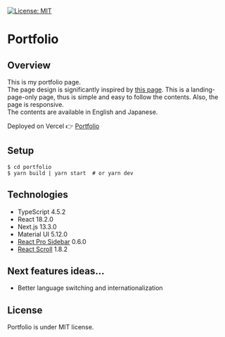 [![License: MIT](https://img.shields.io/badge/License-MIT-green.svg)](https://github.com/Mozuha/Portfolio/blob/master/LICENSE)

# Portfolio

## Overview

This is my portfolio page.  
The page design is significantly inspired by [this page](https://andrewborstein.com/ "Andrew Borstein's portfolio"). This is a landing-page-only page, thus is simple and easy to follow the contents. Also, the page is responsive.  
The contents are available in English and Japanese.

Deployed on Vercel :point_right: [Portfolio](https://portfolio-mozuha.vercel.app/ 'Portfolio')

## Setup

```shell
$ cd portfolio
$ yarn build | yarn start  # or yarn dev
```

## Technologies

- TypeScript 4.5.2
- React 18.2.0
- Next.js 13.3.0
- Material UI 5.12.0
- [React Pro Sidebar](https://github.com/azouaoui-med/react-pro-sidebar 'React Pro Sidebar') 0.6.0
- [React Scroll](https://github.com/fisshy/react-scroll 'React Scroll') 1.8.2

## Next features ideas...

- Better language switching and internationalization

## License

Portfolio is under MIT license.
